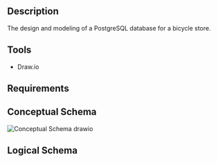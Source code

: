 ## Description
The design and modeling of a PostgreSQL database for a bicycle store.

## Tools
- Draw.io

## Requirements

## Conceptual Schema
![Conceptual Schema drawio](https://github.com/Lu15700/database_modeling_for_postgresql/assets/102251361/aa866155-5585-4338-9265-3ba65e2f8336)

## Logical Schema
